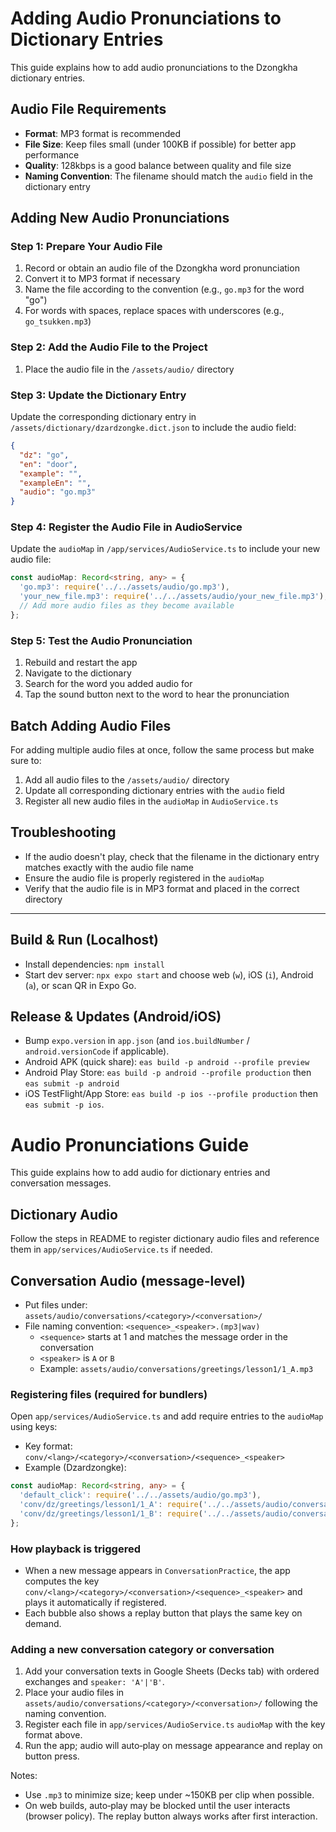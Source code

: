 # Adding Audio Pronunciations to Dictionary Entries

This guide explains how to add audio pronunciations to the Dzongkha dictionary entries.

## Audio File Requirements

- **Format**: MP3 format is recommended
- **File Size**: Keep files small (under 100KB if possible) for better app performance
- **Quality**: 128kbps is a good balance between quality and file size
- **Naming Convention**: The filename should match the `audio` field in the dictionary entry

## Adding New Audio Pronunciations

### Step 1: Prepare Your Audio File

1. Record or obtain an audio file of the Dzongkha word pronunciation
2. Convert it to MP3 format if necessary
3. Name the file according to the convention (e.g., `go.mp3` for the word "go")
4. For words with spaces, replace spaces with underscores (e.g., `go_tsukken.mp3`)

### Step 2: Add the Audio File to the Project

1. Place the audio file in the `/assets/audio/` directory

### Step 3: Update the Dictionary Entry

Update the corresponding dictionary entry in `/assets/dictionary/dzardzongke.dict.json` to include the audio field:

```json
{
  "dz": "go",
  "en": "door",
  "example": "",
  "exampleEn": "",
  "audio": "go.mp3"
}
```

### Step 4: Register the Audio File in AudioService

Update the `audioMap` in `/app/services/AudioService.ts` to include your new audio file:

```typescript
const audioMap: Record<string, any> = {
  'go.mp3': require('../../assets/audio/go.mp3'),
  'your_new_file.mp3': require('../../assets/audio/your_new_file.mp3'),
  // Add more audio files as they become available
};
```

### Step 5: Test the Audio Pronunciation

1. Rebuild and restart the app
2. Navigate to the dictionary
3. Search for the word you added audio for
4. Tap the sound button next to the word to hear the pronunciation

## Batch Adding Audio Files

For adding multiple audio files at once, follow the same process but make sure to:

1. Add all audio files to the `/assets/audio/` directory
2. Update all corresponding dictionary entries with the `audio` field
3. Register all new audio files in the `audioMap` in `AudioService.ts`

## Troubleshooting

- If the audio doesn't play, check that the filename in the dictionary entry matches exactly with the audio file name
- Ensure the audio file is properly registered in the `audioMap`
- Verify that the audio file is in MP3 format and placed in the correct directory

---

## Build & Run (Localhost)

- Install dependencies: `npm install`
- Start dev server: `npx expo start` and choose web (`w`), iOS (`i`), Android (`a`), or scan QR in Expo Go.

## Release & Updates (Android/iOS)

- Bump `expo.version` in `app.json` (and `ios.buildNumber` / `android.versionCode` if applicable).
- Android APK (quick share): `eas build -p android --profile preview`
- Android Play Store: `eas build -p android --profile production` then `eas submit -p android`
- iOS TestFlight/App Store: `eas build -p ios --profile production` then `eas submit -p ios`.

# Audio Pronunciations Guide

This guide explains how to add audio for dictionary entries and conversation messages.

## Dictionary Audio

Follow the steps in README to register dictionary audio files and reference them in `app/services/AudioService.ts` if needed.

## Conversation Audio (message-level)

- Put files under: `assets/audio/conversations/<category>/<conversation>/`
- File naming convention: `<sequence>_<speaker>.(mp3|wav)`
  - `<sequence>` starts at 1 and matches the message order in the conversation
  - `<speaker>` is `A` or `B`
  - Example: `assets/audio/conversations/greetings/lesson1/1_A.mp3`

### Registering files (required for bundlers)

Open `app/services/AudioService.ts` and add require entries to the `audioMap` using keys:
- Key format: `conv/<lang>/<category>/<conversation>/<sequence>_<speaker>`
- Example (Dzardzongke):
```ts
const audioMap: Record<string, any> = {
  'default_click': require('../../assets/audio/go.mp3'),
  'conv/dz/greetings/lesson1/1_A': require('../../assets/audio/conversations/greetings/lesson1/1_A.mp3'),
  'conv/dz/greetings/lesson1/1_B': require('../../assets/audio/conversations/greetings/lesson1/1_B.mp3'),
};
```

### How playback is triggered

- When a new message appears in `ConversationPractice`, the app computes the key
  `conv/<lang>/<category>/<conversation>/<sequence>_<speaker>` and plays it automatically if registered.
- Each bubble also shows a replay button that plays the same key on demand.

### Adding a new conversation category or conversation

1. Add your conversation texts in Google Sheets (Decks tab) with ordered exchanges and `speaker: 'A'|'B'`.
2. Place your audio files in `assets/audio/conversations/<category>/<conversation>/` following the naming convention.
3. Register each file in `app/services/AudioService.ts` `audioMap` with the key format above.
4. Run the app; audio will auto‑play on message appearance and replay on button press.

Notes:
- Use `.mp3` to minimize size; keep under ~150KB per clip when possible.
- On web builds, auto‑play may be blocked until the user interacts (browser policy). The replay button always works after first interaction.

